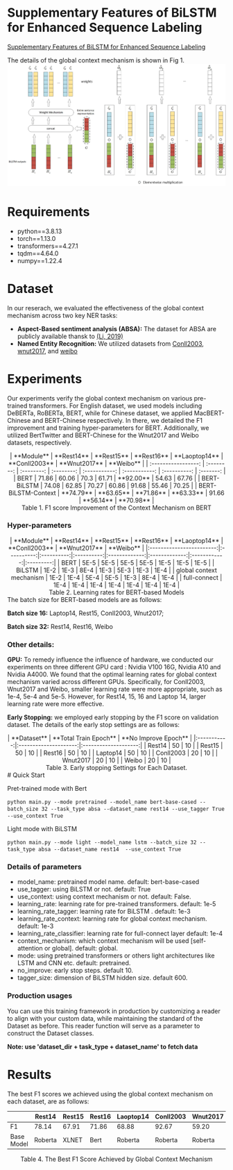# Supplementary Features of BiLSTM for Enhanced Sequence Labeling
[Supplementary Features of BiLSTM for Enhanced Sequence Labeling](https://arxiv.org/abs/2305.19928)

The details of the global context mechanism is shown in Fig 1. 
![work flow for the context mechanism](context_mechanism.jpg)

# Requirements
* python==3.8.13
* torch==1.13.0
* transformers==4.27.1
* tqdm==4.64.0
* numpy==1.22.4
# Dataset
In our reserach, we evaluated the effectiveness of the global context mechanism across two key NER tasks:
* **Aspect-Based sentiment analysis (ABSA):** The dataset for ABSA are publicly available thansk to  [(Li, 2019)](https://github.com/lixin4ever/BERT-E2E-ABSA/tree/master/data)
* **Named Entity Recognition:** We utilized datasets from [Conll2003](https://www.clips.uantwerpen.be/conll2003/ner/), [wnut2017](https://noisy-text.github.io/2017/emerging-rare-entities.html), and [weibo](https://github.com/OYE93/Chinese-NLP-Corpus/tree/master/NER/Weibo)

# Experiments

Our experiments verify the global context mechanism on various pre-trained transformers. For English dataset, we used models including DeBERTa, RoBERTa, BERT, while for Chinese dataset, we applied MacBERT-Chinese and BERT-Chinese  respectively. In there,  we  detailed the F1 improvement and training hyper-parameters for BERT. Additionally, we utilized BertTwitter and BERT-Chinese for the Wnut2017 and Weibo datasets, respectively. 
<div align="center">
|     **Module**      | **Rest14** | **Rest15** | **Rest16** | **Laoptop14** | **Conll2003** | **Wnut2017** | **Weibo** |
| :-----------------: | :--------: | :--------: | :--------: | :-----------: | :-----------: | :----------: | :-------: |
|        BERT         |   71.86    |   60.06    |    70.3    |     61.71     |   **92.00**   |    54.63     |   67.76   |
|     BERT-BiLSTM     |   74.08    |   62.85    |   70.27    |     60.86     |     91.68     |    55.46     |   70.25   |
| BERT-BiLSTM-Context | **74.79**  | **63.65**  | **71.86**  |   **63.33**   |     91.66     |  **56.14**   | **70.98** |
</div>
<div align="center">
Table 1. F1 score Improvement of the Context Mechanism on BERT
</div>

### Hyper-parameters    
<div align="center">
|        **Module**        | **Rest14** | **Rest15** | **Rest16** | **Laoptop14** | **Conll2003** | **Wnut2017** | **Weibo** |
|:------------------------:|:----------:|:----------:|:----------:|:-------------:|:-------------:|:------------:|:---------:|
|           BERT           |    5E-5    |    5E-5    |    5E-5    |      5E-5     |      1E-5     |     1E-5     |    1E-5   |
|          BiLSTM          |    1E-2    |    1E-3    |    8E-4    |      1E-3     |      5E-3     |     1E-3     |    1E-4   |
| global context mechanism |    1E-2    |    1E-4    |    5E-4    |      5E-5     |      1E-3     |     8E-4     |    1E-4   |
|       full-connect       |    1E-4    |    1E-4    |    1E-4    |      1E-4     |      1E-4     |     1E-4     |    1E-4   |
</div>
<div align="center">
Table 2. Learning rates for BERT-based Models
</div>
The batch size for BERT-based models are as follows:

**Batch size 16:**  Laptop14, Rest15, Conll2003, Wnut2017;

**Batch size 32:**  Rest14, Rest16,  Weibo

### Other details:

**GPU:** To remedy influence the influence of hardware, we conducted our experiments on three different GPU card : Nvidia V100 16G, Nvidia A10 and Nvidia A4000. We found that the optimal learning rates for global context mechanism varied across different GPUs. Specifically, for Conll2003, Wnut2017 and Weibo, smaller learning rate were more appropriate, such as 1e-4, 5e-4 and 5e-5. However, for Rest14, 15, 16 and Laptop 14, larger learning rate were more effective.  

**Early Stopping:** we employed early stopping by the F1 score on validation dataset. The details of the early stop settings are as follows:
<div align="center">
| **Dataset** | **Total Train Epoch** | **No Improve Epoch** |
|:-----------:|:---------------------:|:--------------------:|
|    Rest14   |           50          |          10          |
|    Rest15   |           50          |          10          |
|    Rest16   |           50          |          10          |
|   Laptop14  |           50          |          10          |
|  Conll2003  |           20          |          10          |
|   Wnut2017  |           20          |          10          |
|    Weibo    |           20          |          10          |
</div>
<div align="center">
Table 3. Early stopping Settings for Each Dataset.
</div>
# Quick Start

Pret-trained mode with Bert

    python main.py --mode pretrained --model_name bert-base-cased --batch_size 32 --task_type absa --dataset_name rest14 --use_tagger True --use_context True 
Light mode with BiLSTM

```
python main.py --mode light --model_name lstm --batch_size 32 --task_type absa --dataset_name rest14  --use_context True
```

### Details of parameters

* model_name: pretrained model name.   default: bert-base-cased
* use_tagger: using BiLSTM or not. default: True
* use_context: using context mechanism or not. default: False.
* learning_rate: learning rate for pre-trained transformers. default: 1e-5
* learning_rate_tagger: learning rate for BiLSTM . default: 1e-3
* learning_rate_context: learning rate for global context mechanism. default: 1e-3
* learning_rate_classifier: learning rate for full-connect layer default: 1e-4
* context_mechanism: which context mechanism will be used [self-attention or global].  default: global.
* mode: using pretrained transformers or others light architectures like LSTM and CNN etc. default: pretrained.
* no_improve: early stop steps. default 10. 
* tagger_size: dimension of BiLSTM hidden size. default 600.

### Production usages   

You can use this training framework in production by customizing a reader to align with your custom data, while maintaining the standard of the Dataset as before. This reader function will serve as a parameter to construct the Dataset classes. 

**Note: use 'dataset_dir + task_type + dataset_name' to fetch data**

# Results

The best F1 scores we achieved using the global context mechanism on each dataset, are as follows:

<div align="center">

|            | Rest14  | Rest15 | Rest16 | Laoptop14 | Conll2003 | Wnut2017 | Weibo        |
|------------|---------|--------|--------|-----------|-----------|----------|--------------|
| F1         | 78.14   | 67.91  | 71.86  | 68.88     | 92.67     | 59.20    | 70.98        |
| Base Model | Roberta | XLNET  | Bert   | Roberta   | Roberta   | Roberta  | Bert-Chinese |
</div>
<div align="center">
Table 4. The Best F1 Score Achieved by Global Context Mechanism
</div>


